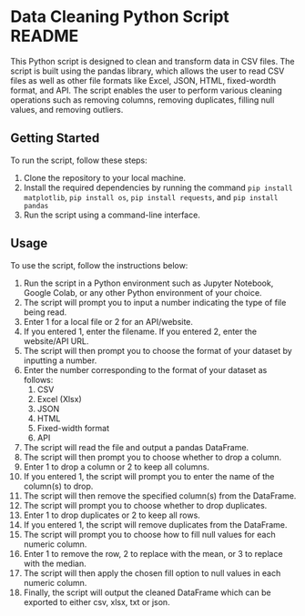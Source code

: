 # Data Cleaning Python Script README

This Python script is designed to clean and transform data in CSV files. The script is built using the pandas library, which allows the user to read CSV files as well as other file formats like Excel, JSON, HTML, fixed-wordth format, and API. The script enables the user to perform various cleaning operations such as removing columns, removing duplicates, filling null values, and removing outliers.

## Getting Started

To run the script, follow these steps:

1.  Clone the repository to your local machine.
2.  Install the required dependencies by running the command `pip install matplotlib`, `pip install os`, `pip install requests`, and `pip install pandas`
3.  Run the script using a command-line interface.

## Usage

To use the script, follow the instructions below:

1.  Run the script in a Python environment such as Jupyter Notebook, Google Colab, or any other Python environment of your choice.
2.  The script will prompt you to input a number indicating the type of file being read.
3.  Enter 1 for a local file or 2 for an API/website.
4.  If you entered 1, enter the filename. If you entered 2, enter the website/API URL.
5.  The script will then prompt you to choose the format of your dataset by inputting a number.
6.  Enter the number corresponding to the format of your dataset as follows:
    1.  CSV
    2.  Excel (Xlsx)
    3.  JSON
    4.  HTML
    5.  Fixed-width format
    6.  API
7.  The script will read the file and output a pandas DataFrame.
8.  The script will then prompt you to choose whether to drop a column.
9.  Enter 1 to drop a column or 2 to keep all columns.
10.  If you entered 1, the script will prompt you to enter the name of the column(s) to drop.
11.  The script will then remove the specified column(s) from the DataFrame.
12.  The script will prompt you to choose whether to drop duplicates.
13.  Enter 1 to drop duplicates or 2 to keep all rows.
14.  If you entered 1, the script will remove duplicates from the DataFrame.
15.  The script will prompt you to choose how to fill null values for each numeric column.
16.  Enter 1 to remove the row, 2 to replace with the mean, or 3 to replace with the median.
17.  The script will then apply the chosen fill option to null values in each numeric column.
18.  Finally, the script will output the cleaned DataFrame which can be exported to either csv, xlsx, txt or json.

